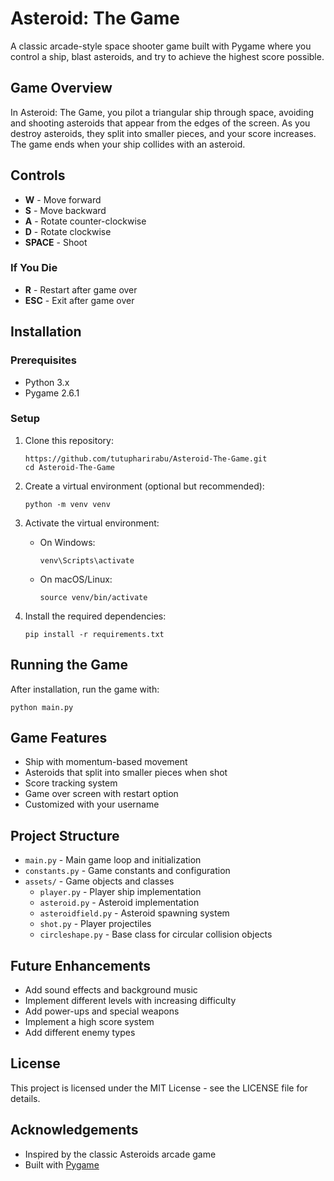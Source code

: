 # Asteroid: The Game

A classic arcade-style space shooter game built with Pygame where you control a ship, blast asteroids, and try to achieve the highest score possible.

## Game Overview

In Asteroid: The Game, you pilot a triangular ship through space, avoiding and shooting asteroids that appear from the edges of the screen. As you destroy asteroids, they split into smaller pieces, and your score increases. The game ends when your ship collides with an asteroid.

## Controls

- **W** - Move forward
- **S** - Move backward
- **A** - Rotate counter-clockwise
- **D** - Rotate clockwise
- **SPACE** - Shoot

### If You Die

- **R** - Restart after game over
- **ESC** - Exit after game over

## Installation

### Prerequisites

- Python 3.x
- Pygame 2.6.1

### Setup

1. Clone this repository:
   ```
   https://github.com/tutupharirabu/Asteroid-The-Game.git
   cd Asteroid-The-Game
   ```

2. Create a virtual environment (optional but recommended):
   ```
   python -m venv venv
   ```

3. Activate the virtual environment:
   - On Windows:
     ```
     venv\Scripts\activate
     ```
   - On macOS/Linux:
     ```
     source venv/bin/activate
     ```

4. Install the required dependencies:
   ```
   pip install -r requirements.txt
   ```

## Running the Game

After installation, run the game with:

```
python main.py
```

## Game Features

- Ship with momentum-based movement
- Asteroids that split into smaller pieces when shot
- Score tracking system
- Game over screen with restart option
- Customized with your username

## Project Structure

- `main.py` - Main game loop and initialization
- `constants.py` - Game constants and configuration
- `assets/` - Game objects and classes
  - `player.py` - Player ship implementation
  - `asteroid.py` - Asteroid implementation
  - `asteroidfield.py` - Asteroid spawning system
  - `shot.py` - Player projectiles
  - `circleshape.py` - Base class for circular collision objects

## Future Enhancements

- Add sound effects and background music
- Implement different levels with increasing difficulty
- Add power-ups and special weapons
- Implement a high score system
- Add different enemy types

## License

This project is licensed under the MIT License - see the LICENSE file for details.

## Acknowledgements

- Inspired by the classic Asteroids arcade game
- Built with [Pygame](https://www.pygame.org/)
